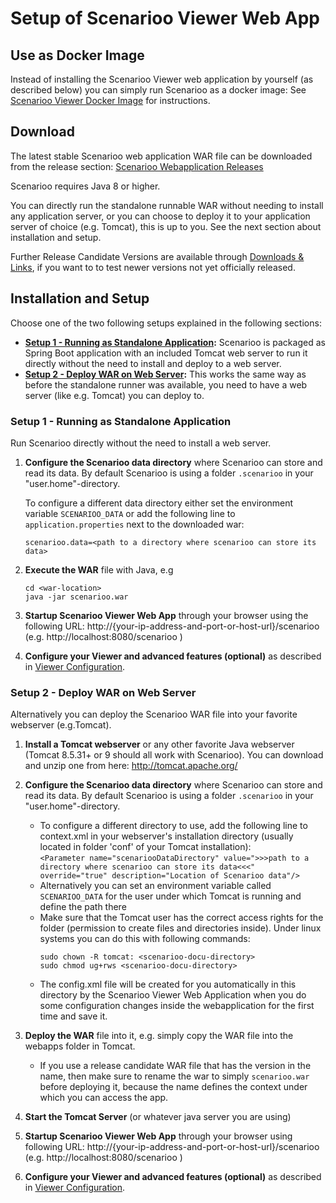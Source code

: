 # Setup of Scenarioo Viewer Web App

## Use as Docker Image

Instead of installing the Scenarioo Viewer web application by yourself (as described below) you can simply run Scenarioo as a docker image: See [Scenarioo Viewer Docker Image](Scenarioo-Viewer-Docker-Image.md) for instructions.

## Download

The latest stable Scenarioo web application WAR file can be downloaded from the release section:
[Scenarioo Webapplication Releases](https://github.com/scenarioo/scenarioo/releases)

Scenarioo requires Java 8 or higher. 

You can directly run the standalone runnable WAR without needing to install any application server, or you can choose to deploy it to your application server of choice (e.g. Tomcat), this is up to you. See the next section about installation and setup.

Further Release Candidate Versions are available through [Downloads & Links](../downloads-and-links.md), if you want to to test newer versions not yet officially released.

## Installation and Setup

Choose one of the two following setups explained in the following sections:
* **[Setup 1 - Running as Standalone Application](#setup-1---running-as-standalone-application):** Scenarioo is packaged as Spring Boot application with an included Tomcat web server to run it directly without the need to install and deploy to a web server. 
* **[Setup 2 - Deploy WAR on Web Server](#setup-2---deploy-war-on-web-server):** This works the same way as before the standalone runner was available, you need to have a web server (like e.g. Tomcat) you can deploy to.

### Setup 1 - Running as Standalone Application

Run Scenarioo directly without the need to install a web server.

1. **Configure the Scenarioo data directory** where Scenarioo can store and read its data. By default Scenarioo is using a folder `.scenarioo` in your "user.home"-directory.
    
    To configure a different data directory either set the environment variable `SCENARIOO_DATA` or add the following line to `application.properties` next to the downloaded war:  
    ```
    scenarioo.data=<path to a directory where scenarioo can store its data>
    ```
    
2. **Execute the WAR** file with Java, e.g 
     ```
     cd <war-location>
     java -jar scenarioo.war
     ```

3. **Startup Scenarioo Viewer Web App** through your browser using the following URL: http://{your-ip-address-and-port-or-host-url}/scenarioo (e.g. http://localhost:8080/scenarioo )

4. **Configure your Viewer and advanced features (optional)** as described in [Viewer Configuration](Configuration.md).

### Setup 2 - Deploy WAR on Web Server

Alternatively you can deploy the Scenarioo WAR file into your favorite webserver (e.g.Tomcat).

1. **Install a Tomcat webserver** or any other favorite Java webserver (Tomcat 8.5.31+ or 9 should all work with Scenarioo). You can download and unzip one from here: http://tomcat.apache.org/ 

2. **Configure the Scenarioo data directory** where Scenarioo can store and read its data. By default Scenarioo is using a folder `.scenarioo` in your "user.home"-directory.
    * To configure a different directory to use, add the following line to context.xml in your webserver's installation directory (usually located in folder 'conf' of your Tomcat installation):  
`<Parameter name="scenariooDataDirectory" value=">>>path to a directory where scenarioo can store its data<<<" override="true" description="Location of Scenarioo data"/>`
    * Alternatively you can set an environment variable called `SCENARIOO_DATA` for the user under which Tomcat is running and define the path there
    * Make sure that the Tomcat user has the correct access rights for the folder (permission to create files and directories inside). Under linux systems you can do this with following commands:
      ```
      sudo chown -R tomcat: <scenarioo-docu-directory>
      sudo chmod ug+rws <scenarioo-docu-directory> 
      ```
    * The config.xml file will be created for you automatically in this directory by the Scenarioo Viewer Web Application when you do some configuration changes inside the webapplication for the first time and save it.
    
3. **Deploy the WAR** file into it, e.g. simply copy the WAR file into the webapps folder in Tomcat. 
    * If you use a release candidate WAR file that has the version in the name, then make sure to rename the war to simply `scenarioo.war` before deploying it, because the name defines the context under which you can access the app.

4. **Start the Tomcat Server** (or whatever java server you are using)

5. **Startup Scenarioo Viewer Web App** through your browser using following URL: http://{your-ip-address-and-port-or-host-url}/scenarioo (e.g. http://localhost:8080/scenarioo )

6. **Configure your Viewer and advanced features (optional)** as described in [Viewer Configuration](Configuration.md).
